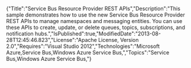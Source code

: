 {"Title":"Service Bus Resource Provider REST APIs","Description":"This sample demonstrates how to use the new Service Bus Resource Provider REST APIs to manage namespaces and messaging entities. You can use these APIs to create, update, or delete queues, topics, subscriptions, and notification hubs.","IsPublished":true,"ModifiedDate":"2013-08-28T12:45:46.823","License":"Apache License, Version 2.0","Requires":"Visual Studio 2012","Technologies":"Microsoft Azure,Service Bus,Windows Azure Service Bus,","Topics":"Service Bus,Windows Azure Service Bus,"}
